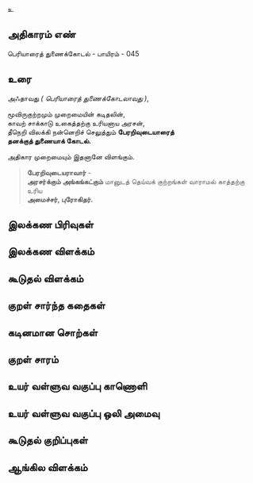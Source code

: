 உ


## அதிகாரம் எண்

பெரியாரைத் துணைக்கோடல் - பாயிரம் - 045

## உரை

அஃதாவது _( பெரியாரைத் துணைக்கோடலாவது )_,  

மூவிருகுற்றமும் முறைமையின் கடிதலின்,  
காவற் சாக்காடு உகைத்தற்கு உரியனாய அரசன்,  
தீநெறி விலக்கி நன்னெறிச் செலுத்தும் **பேரறிவுடையாரைத்  
தனக்குத் துணையாக் கோடல்.**  

அதிகார முறைமையும் இதனானே விளங்கும்.  

>**பேரறிவுடையராவார்** -  
>**அரசர்க்கும் அங்கங்கட்கும்** மானுடத் தெய்வக் குற்றங்கள் வாராமல் காத்தற்கு உரிய  
>**அமைச்சர், புரோகிதர்.**

## இலக்கண பிரிவுகள் 


## இலக்கண விளக்கம்


## கூடுதல் விளக்கம்


## குறள் சார்ந்த கதைகள் 


## கடினமான சொற்கள்


## குறள் சாரம் 


## உயர் வள்ளுவ வகுப்பு காணொளி


## உயர் வள்ளுவ வகுப்பு ஒலி அமைவு 


## கூடுதல் குறிப்புகள்


## ஆங்கில விளக்கம்

